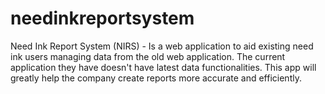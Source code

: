 # needinkreportsystem
Need Ink Report System (NIRS) - Is a web application to aid existing need ink users managing data from the old web application. The current application they have doesn't have latest data functionalities. This app will greatly help the company create reports more accurate and efficiently. 
